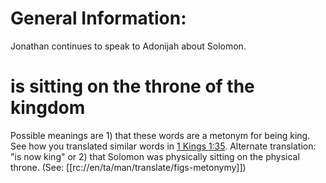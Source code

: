 # General Information:

Jonathan continues to speak to Adonijah about Solomon.

# is sitting on the throne of the kingdom

Possible meanings are 1) that these words are a metonym for being king. See how you translated similar words in [1 Kings 1:35](../01/35.md). Alternate translation: "is now king" or 2) that Solomon was physically sitting on the physical throne. (See: [[rc://en/ta/man/translate/figs-metonymy]])

